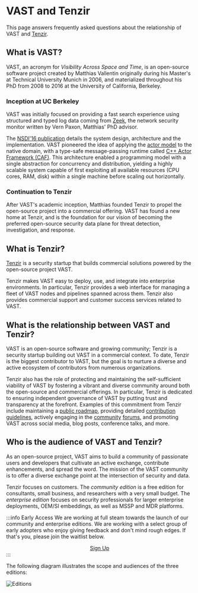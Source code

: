 # VAST and Tenzir

This page answers frequently asked questions about the relationship of VAST and
[Tenzir](https://tenzir.com).

## What is VAST?

VAST, an acronym for *Visibility Across Space and Time*, is an open-source
software project created by Matthias Vallentin originally during his Master's at
Technical University Munich in 2006, and materialized throughout his PhD from
2008 to 2016 at the University of California, Berkeley.

### Inception at UC Berkeley

VAST was initially focused on providing a fast search experience using
structured and typed log data coming from [Zeek](https://zeek.org), the network
security monitor written by Vern Paxon, Matthias' PhD advisor.

The [NSDI'16 publication][nsdi16] details the system design, architecture and
the implementation. VAST pioneered the idea of applying the [actor
model](https://en.wikipedia.org/wiki/Actor_model) to the native domain, with a
type-safe message-passing runtime called [C++ Actor Framework
(CAF)](https://actor-framework.org). This architecture enabled a programming
model with a single abstraction for concurrency and distribution, yielding a
highly scalable system capable of first exploiting all available resources (CPU
cores, RAM, disk) within a single machine before scaling out horizontally.

[nsdi16]: https://www.usenix.org/conference/nsdi16/technical-sessions/presentation/vallentin

### Continuation to Tenzir

After VAST's academic inception, Matthias founded Tenzir to propel the
open-source project into a commercial offering. VAST has found a new home at
Tenzir, and is the foundation for our vision of becoming the preferred
open-source security data plane for threat detection, investigation, and
response.

## What is Tenzir?

[Tenzir](https://tenzir.com) is a security startup that builds commercial
solutions powered by the open-source project VAST.

Tenzir makes VAST easy to deploy, use, and integrate into enterprise
environments. In particular, Tenzir provides a web interface for managing a
fleet of VAST nodes and pipelines spanned across them. Tenzir also provides
commercial support and customer success services related to VAST.

## What is the relationship between VAST and Tenzir?

VAST is an open-source software and growing community; Tenzir is a security
startup building out VAST in a commercial context. To date, Tenzir is the
biggest contributor to VAST, but the goal is to nurture a diverse and active
ecosystem of contributors from numerous organizations.

Tenzir also has the role of protecting and maintaining the self-sufficient
viability of VAST by fostering a vibrant and diverse community around both the
open-source and commercial offerings. In particular, Tenzir is dedicated to
ensuring independent governance of VAST by putting trust and transparency at the
forefront. Examples of this commitment from Tenzir include maintaining a [public
roadmap](https://vast.io/roadmap), providing detailed [contribution
guidelines](https://vast.io/docs/contribute), actively engaging in the
[community](https://vast.io/discord)
[forums](https://github.com/tenzir/vast/discussions), and promoting VAST across
social media, blog posts, conference talks, and more.

## Who is the audience of VAST and Tenzir?

As an open-source project, VAST aims to build a community of passionate users
and developers that cultivate an active exchange, contribute enhancements, and
spread the word. The mission of the VAST community is to offer a diverse
exchange point at the intersection of security and data.

Tenzir focuses on customers. The *community edition* is a free edition for
consultants, small business, and researchers with a very small budget. The
*enterprise edition* focuses on security professionals for larger enterprise
deployments, OEM/SI embeddings, as well as MSSP and MDR platforms.

:::info Early Access
We are working at full steam towards the launch of our community and enterprise
editions. We are working with a select group of early adopters who enjoy giving
feedback and don't mind rough edges. If that's you, please join the waitlist
below.

<div align="center">
  <a class="button button--md button--primary margin-right--md" href="https://webforms.pipedrive.com/f/c6vwqvg8HuWVVyE4GOE3fTYE7gAfsA9ggVjjicdBWZa674pIQqh1BP2p7CbVxpbq95">Sign Up</a>
</div>
:::

The following diagram illustrates the scope and audiences of the three editions:

![Editions](/img/editions.excalidraw.svg)

